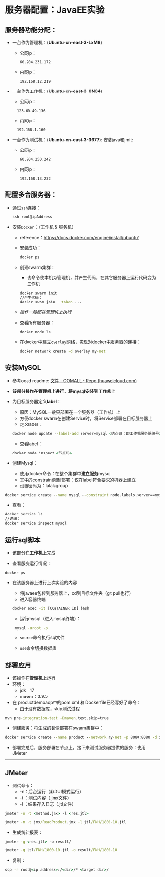 # 服务器配置：JavaEE实验

## 服务器功能分配：

* 一台作为管理机：(**Ubuntu-cn-east-3-LxM8**)

  * 公网ip：

    ```
    60.204.231.172
    ```

  * 内网ip：

    ```
    192.168.12.219
    ```

* 一台作为工作机：(**Ubuntu-cn-east-3-0N34**)

  * 公网ip：

  ```
  	123.60.49.136
  ```

  * 内网ip：

  ```
  	192.168.1.160
  ```

* 一台作为测试机：(**Ubuntu-cn-east-3-3677**): 安装java和jmit:

  * 公网ip：

    ```
    60.204.250.242
    ```

  * 内网ip：

    ```
    192.168.13.232
    ```

## 配置多台服务器：

* 通过`ssh`连接：

  ```cmd
  ssh root@ipAddress
  ```

* 安装`Docker`：（工作机 & 服务机）

  * reference：https://docs.docker.com/engine/install/ubuntu/

  * 安装成功：

    ```cmd
    docker ps
    ```

  * 创建swarm集群：

    * 该命令使本机为管理机，并产生代码，在其它服务器上运行代码变为工作机

    ```cmd
    docker swarm init
    //产生代码：
    docker swam join --token ...
    ```

  * *操作一般都在管理机上执行*

  * 查看所有服务器：

    ```cmd
    docker node ls
    ```

  * 在docker中建立`overlay`网络，实现对docker中服务器的连接：

    ```cmd
    docker network create -d overlay my-net
    ```

    

## 安装MySQL

* 参考ooad readme: [文件 - OOMALL - Repo (huaweicloud.com)](https://devcloud.cn-north-4.huaweicloud.com/codehub/project/36dd051d2c9646e8bb61daaf3f330f23/codehub/2346649/home?ref=master&filePath=README.md&isFile=true)

* **该部分操作在管理机上进行，将mysql安装到工作机上**

* 为目标服务器定义**label**：

  * 原因：MySQL一般只部署在一个服务器（工作机）上
  * 方便docker swarm在创建Service时，将Service部署在目标服务器上
  * 定义label：

  ```cmd
  docker node update --label-add server=mysql <结点码：即工作机服务器编号>
  ```

  * 查看label：

  ```cmd
  docker node inspect <节点码>
  ```

* 创建Mysql：

  * 使用docker命令：在整个集群中**建立服务**mysql
  * 其中的constraint限制部署：仅在label符合要求的机器上建立
  * 设置密码为：lalalagroup

```cmd
docker service create --name mysql --constraint node.labels.server==mysql  --network my-net -e MYSQL_ROOT_PASSWORD=lalalagroup -d mysql:latest
```

* 查看：

```cmd
docker service ls
//详细：
docker service inspect mysql
```

## 运行sql脚本

* 该部分在**工作机**上完成

* 查看服务运行情况：

```cmd
docker ps
```

* 在该服务器上进行上次实验的内容

  * 将javaee包传到服务器上，cd到目标文件夹（git pull也行）
  * 进入容器终端

  ```cmd
  docker exec -it [CONTAINER ID] bash
  ```

  * 运行mysql（进入mysql终端）：

  ```cmd
   mysql -uroot -p
  
  ```

  * `source`命令执行sql文件

  * `use`命令切换数据库

## 部署应用

* 该操作在**管理机**上运行
* 环境：
  * jdk：17
  * maven：3.9.5
* 在 productdemoaop中的pom.xml 和 Dockerfile已经写好了命令：
  * 由于没有数据库，skip测试过程

```cmd
mvn pre-integration-test -Dmaven.test.skip=true
```

* 创建服务：将生成的镜像部署在swarm集群中：

```cmd
docker service create --name product --network my-net -p 8080:8080 -d xmu-javaee/productdemoaop:0.0.1-SNAPSHOT
```

* 部署完成后，服务部署在节点上，接下来测试服务器提供的服务：使用JMeter

****

## JMeter

* 测试命令：
  * -n：后台运行（非GUI模式运行）
  * -t ：测试内容（.jmx文件）
  * -l ：结果存入日志（.jtl文件）

```cmd
jmeter -n -t <method.jmx> -l <res.jtl>

jmeter -n -t jmx/ReadProduct.jmx -l jtl/FNH/1800-10.jtl
```

* 生成统计报表：

```cmd
jmeter -g <res.jtl> -o result/

jmeter -g jtl/FNH/1800-10.jtl -o result/FNH/1800-10
```

* 复制：

```cmd
scp -r root@<ip address>:/<dir>/* <target dir>/
```

